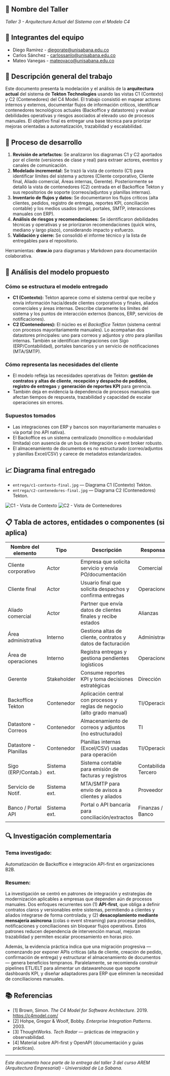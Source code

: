 ## 🔖 Nombre del Taller
_Taller 3 - Arquitectura Actual del Sistema con el Modelo C4_

## 👥 Integrantes del equipo
- Diego Ramírez - diegorate@unisabana.edu.co  
- Carlos Sánchez - carlossanlo@unisabana.edu.co
- Mateo Vanegas - mateovaco@unisabana.edu.co

## 🧠 Descripción general del trabajo
Este documento presenta la modelación y el análisis de la **arquitectura actual** del sistema de **Tekton Technologies** usando las vistas C1 (Contexto) y C2 (Contenedores) del C4 Model. El trabajo consistió en mapear actores internos y externos, documentar flujos de información críticos, identificar contenedores tecnológicos actuales (Backoffice y datastores) y evaluar debilidades operativas y riesgos asociados al elevado uso de procesos manuales. El objetivo final es entregar una base técnica para priorizar mejoras orientadas a automatización, trazabilidad y escalabilidad.

## 🔧 Proceso de desarrollo
1. **Revisión de artefactos:** Se analizaron los diagramas C1 y C2 aportados por el cliente (versiones de clase y real) para extraer actores, eventos y canales de comunicación.  
2. **Modelado incremental:** Se trazó la vista de contexto (C1) para identificar límites del sistema y actores (Cliente corporativo, Cliente final, Aliado comercial, Áreas internas, Gerente). Posteriormente se detalló la vista de contenedores (C2) centrada en el Backoffice Tekton y sus repositorios de soporte (correos/adjuntos y planillas internas).  
3. **Inventario de flujos y datos:** Se documentaron los flujos críticos (alta clientes, pedidos, registro de entregas, reportes KPI, conciliación contable) y los medios usados (email, portales, SMTP, interacciones manuales con ERP).  
4. **Análisis de riesgos y recomendaciones:** Se identificaron debilidades técnicas y operativas y se priorizaron recomendaciones (quick wins, mediano y largo plazo), considerando impacto y esfuerzo.  
5. **Validación y cierre:** Se consolidó el informe técnico y la lista de entregables para el repositorio.

Herramientas: **draw.io** para diagramas y Markdown para documentación colaborativa.

## 🧩 Análisis del modelo propuesto
### Cómo se estructura el modelo entregado
- **C1 (Contexto):** Tekton aparece como el sistema central que recibe y envía información hacia/desde clientes corporativos y finales, aliados comerciales y áreas internas. Describe claramente los límites del sistema y los puntos de interacción externos (bancos, ERP, servicios de notificaciones).  
- **C2 (Contenedores):** El núcleo es el *Backoffice Tekton* (sistema central con procesos mayoritariamente manuales). Lo acompañan dos datastores principales: uno para correos y adjuntos y otro para planillas internas. También se identifican integraciones con Sigo (ERP/Contabilidad), portales bancarios y un servicio de notificaciones (MTA/SMTP).

### Cómo representa las necesidades del cliente
- El modelo refleja las necesidades operativas de Tekton: **gestión de contratos y altas de cliente**, **recepción y despacho de pedidos**, **registro de entregas** y **generación de reportes KPI** para gerencia.  
- También deja en evidencia la dependencia de procesos manuales que afectan tiempos de respuesta, trazabilidad y capacidad de escalar operaciones sin errores.

### Supuestos tomados
- Las integraciones con ERP y bancos son mayoritariamente manuales o vía portal (no API nativa).  
- El Backoffice es un sistema centralizado (monolítico o modularidad limitada) con ausencia de un bus de integración o event broker robusto.  
- El almacenamiento de documentos es no estructurado (correo/adjuntos y planillas Excel/CSV) y carece de metadatos estandarizados.

## 📈 Diagrama final entregado

- `entrega/c1-contexto-final.jpg` — Diagrama C1 (Contexto) Tekton.  
- `entrega/c2-contenedores-final.jpg` — Diagrama C2 (Contenedores) Tekton.  

![C1 - Vista de Contexto](entrega/c1-contexto-final.jpg)
![C2 - Vista de Contenedores](entrega/c2-contenedores-final.jpg)




## 📋 Tabla de actores, entidades o componentes (si aplica)

| Nombre del elemento   | Tipo         | Descripción | Responsable |
|-----------------------|--------------|-------------|-------------|
| Cliente corporativo   | Actor        | Empresa que solicita servicio y envía PO/documentación | Comercial |
| Cliente final         | Actor        | Usuario final que solicita despachos y confirma entregas | Operaciones |
| Aliado comercial      | Actor        | Partner que envía datos de clientes finales y recibe estados | Alianzas |
| Área administrativa   | Interno      | Gestiona altas de cliente, contratos y datos de facturación | Administración |
| Área de operaciones   | Interno      | Registra entregas y gestiona pendientes logísticos | Operaciones |
| Gerente               | Stakeholder  | Consume reportes KPI y toma decisiones estratégicas | Dirección |
| Backoffice Tekton     | Contenedor   | Aplicación central con procesos y reglas de negocio (alto grado manual) | TI/Operaciones |
| Datastore - Correos   | Contenedor   | Almacenamiento de correos y adjuntos (no estructurado) | TI |
| Datastore - Planillas | Contenedor   | Planillas internas (Excel/CSV) usadas para operación | TI/Operaciones |
| Sigo (ERP/Contab.)    | Sistema ext. | Sistema contable para emisión de facturas y registros | Contabilidad / Tercero |
| Servicio de Notif.    | Sistema ext. | MTA/SMTP para envío de avisos a clientes y aliados | Proveedor |
| Banco / Portal API    | Sistema ext. | Portal o API bancaria para conciliación/extractos | Finanzas / Banco |

## 🔍 Investigación complementaria
### Tema investigado:
Automatización de Backoffice e integración API-first en organizaciones B2B.

### Resumen:
La investigación se centró en patrones de integración y estrategias de modernización aplicables a empresas que dependen aún de procesos manuales. Dos enfoques recurrentes son (1) **API-first**, que obliga a definir contratos claros y versionables entre sistemas, permitiendo a clientes y aliados integrarse de forma controlada; y (2) **desacoplamiento mediante mensajería asíncrona** (colas o event streaming) para procesar pedidos, notificaciones y conciliaciones sin bloquear flujos operativos. Estos patrones reducen dependencia de intervención manual, mejoran trazabilidad y permiten escalar procesamiento en horas pico.

Además, la evidencia práctica indica que una migración progresiva —comenzando por exponer APIs críticas (alta de cliente, creación de pedido, confirmación de entrega) y estructurar el almacenamiento de documentos— genera beneficios tempranos. Paralelamente, se recomienda construir pipelines ETL/ELT para alimentar un datawarehouse que soporte dashboards KPI, y diseñar adaptadores para ERP que eliminen la necesidad de conciliaciones manuales.

## 📚 Referencias
- [1] Brown, Simon. *The C4 Model for Software Architecture*. 2019. https://c4model.com/  
- [2] Hohpe, Gregor & Woolf, Bobby. *Enterprise Integration Patterns*. 2003.  
- [3] ThoughtWorks. *Tech Radar* — prácticas de integración y observabilidad.  
- [4] Material sobre API-first y OpenAPI (documentación y guías prácticas).

---

_Este documento hace parte de la entrega del taller 3 del curso AREM (Arquitectura Empresarial) - Universidad de La Sabana._
